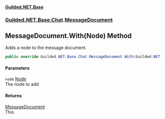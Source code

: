 #### [Guilded.NET.Base](Guilded_NET_Base.md 'Guilded.NET.Base')
### [Guilded.NET.Base.Chat](Guilded_NET_Base.md#Guilded_NET_Base_Chat 'Guilded.NET.Base.Chat').[MessageDocument](MessageDocument.md 'Guilded.NET.Base.Chat.MessageDocument')
## MessageDocument.With(Node) Method
Adds a node to the message document.  
```csharp
public override Guilded.NET.Base.Chat.MessageDocument With(Guilded.NET.Base.Chat.Node node);
```
#### Parameters
<a name='Guilded_NET_Base_Chat_MessageDocument_With(Guilded_NET_Base_Chat_Node)_node'></a>
`node` [Node](Node.md 'Guilded.NET.Base.Chat.Node')  
The node to add
  
#### Returns
[MessageDocument](MessageDocument.md 'Guilded.NET.Base.Chat.MessageDocument')  
This
